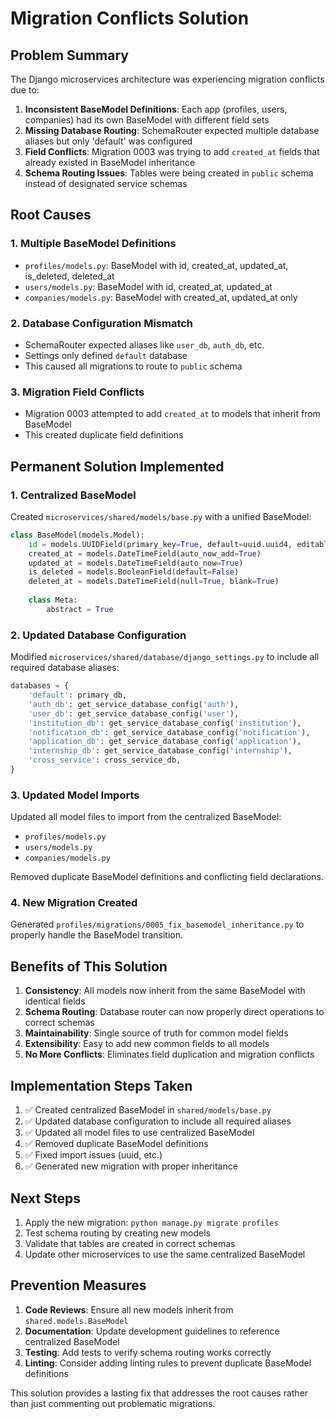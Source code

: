 # Migration Conflicts Solution

## Problem Summary

The Django microservices architecture was experiencing migration conflicts due to:

1. **Inconsistent BaseModel Definitions**: Each app (profiles, users, companies) had its own BaseModel with different field sets
2. **Missing Database Routing**: SchemaRouter expected multiple database aliases but only 'default' was configured
3. **Field Conflicts**: Migration 0003 was trying to add `created_at` fields that already existed in BaseModel inheritance
4. **Schema Routing Issues**: Tables were being created in `public` schema instead of designated service schemas

## Root Causes

### 1. Multiple BaseModel Definitions
- `profiles/models.py`: BaseModel with id, created_at, updated_at, is_deleted, deleted_at
- `users/models.py`: BaseModel with id, created_at, updated_at
- `companies/models.py`: BaseModel with created_at, updated_at only

### 2. Database Configuration Mismatch
- SchemaRouter expected aliases like `user_db`, `auth_db`, etc.
- Settings only defined `default` database
- This caused all migrations to route to `public` schema

### 3. Migration Field Conflicts
- Migration 0003 attempted to add `created_at` to models that inherit from BaseModel
- This created duplicate field definitions

## Permanent Solution Implemented

### 1. Centralized BaseModel

Created `microservices/shared/models/base.py` with a unified BaseModel:

```python
class BaseModel(models.Model):
    id = models.UUIDField(primary_key=True, default=uuid.uuid4, editable=False)
    created_at = models.DateTimeField(auto_now_add=True)
    updated_at = models.DateTimeField(auto_now=True)
    is_deleted = models.BooleanField(default=False)
    deleted_at = models.DateTimeField(null=True, blank=True)
    
    class Meta:
        abstract = True
```

### 2. Updated Database Configuration

Modified `microservices/shared/database/django_settings.py` to include all required database aliases:

```python
databases = {
    'default': primary_db,
    'auth_db': get_service_database_config('auth'),
    'user_db': get_service_database_config('user'),
    'institution_db': get_service_database_config('institution'),
    'notification_db': get_service_database_config('notification'),
    'application_db': get_service_database_config('application'),
    'internship_db': get_service_database_config('internship'),
    'cross_service': cross_service_db,
}
```

### 3. Updated Model Imports

Updated all model files to import from the centralized BaseModel:
- `profiles/models.py`
- `users/models.py`
- `companies/models.py`

Removed duplicate BaseModel definitions and conflicting field declarations.

### 4. New Migration Created

Generated `profiles/migrations/0005_fix_basemodel_inheritance.py` to properly handle the BaseModel transition.

## Benefits of This Solution

1. **Consistency**: All models now inherit from the same BaseModel with identical fields
2. **Schema Routing**: Database router can now properly direct operations to correct schemas
3. **Maintainability**: Single source of truth for common model fields
4. **Extensibility**: Easy to add new common fields to all models
5. **No More Conflicts**: Eliminates field duplication and migration conflicts

## Implementation Steps Taken

1. ✅ Created centralized BaseModel in `shared/models/base.py`
2. ✅ Updated database configuration to include all required aliases
3. ✅ Updated all model files to use centralized BaseModel
4. ✅ Removed duplicate BaseModel definitions
5. ✅ Fixed import issues (uuid, etc.)
6. ✅ Generated new migration with proper inheritance

## Next Steps

1. Apply the new migration: `python manage.py migrate profiles`
2. Test schema routing by creating new models
3. Validate that tables are created in correct schemas
4. Update other microservices to use the same centralized BaseModel

## Prevention Measures

1. **Code Reviews**: Ensure all new models inherit from `shared.models.BaseModel`
2. **Documentation**: Update development guidelines to reference centralized BaseModel
3. **Testing**: Add tests to verify schema routing works correctly
4. **Linting**: Consider adding linting rules to prevent duplicate BaseModel definitions

This solution provides a lasting fix that addresses the root causes rather than just commenting out problematic migrations.
